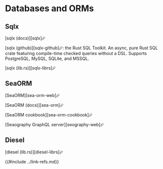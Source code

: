 # Databases and ORMs

## Sqlx

[sqlx (docs)][sqlx]⮳

[sqlx (github)][sqlx-github]⮳: the Rust SQL Toolkit. An async, pure Rust SQL crate featuring compile-time checked queries without a DSL. Supports PostgreSQL, MySQL, SQLite, and MSSQL.

[sqlx (lib.rs)][sqlx-librs]⮳

## SeaORM

[SeaORM][sea-orm-web]⮳

[SeaORM (docs)][sea-orm]⮳

[SeaORM cookbook][sea-orm-cookbook]⮳

[Seaography GraphQL server][seography-web]⮳

## Diesel

[diesel (lib.rs)][diesel-librs]⮳

{{#include ../link-refs.md}}
